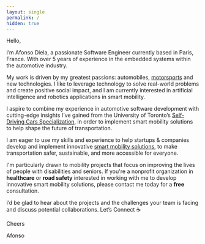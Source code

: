 ```yaml
---
layout: single
permalink: /
hidden: true
---
```


Hello, 

I’m Afonso Diela, a passionate Software Engineer currently based in Paris, France. With over 5 years of experience in the embedded systems within the automotive industry.

My work is driven by my greatest passions: automobiles, <a href="https://twitter.com/muntudiela/status/1683560038097383425/photo/1" target="_blank">motorsports</a> and new technologies. I like to leverage technology to solve real-world problems and create positive social impact, and I am currently interested in artificial intelligence and robotics applications in smart mobility.

I aspire to combine my experience in automotive software development with cutting-edge insights I’ve gained from the University of Toronto’s <a href="https://medium.com/@muntudiela/the-top-5-skills-i-learned-from-the-university-of-toronto-self-driving-cars-specialization-2023-6470b36fe7ed" target="_blank">Self-Driving Cars Specialization</a>, in order to implement smart mobility solutions to help shape the future of transportation.

I am eager to use my skills and experience to help startups & companies develop and implement innovative <a href="https://github.com/diesimo-ai" target="_blank"> smart mobility solutions</a>, to make transportation safer, sustainable, and more accessible for everyone.

I'm particularly drawn to mobility projects that focus on improving the lives of people with disabilities and seniors. If you're a nonprofit organization in **healthcare** or **road safety** interested in working with me to develop innovative smart mobility solutions, please contact me today for a **free** consultation.

I’d be glad to hear about the projects and the challenges your team is facing and discuss potential collaborations. Let’s Connect ☕

Cheers

Afonso
